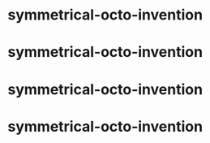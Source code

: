 # symmetrical-octo-invention
# symmetrical-octo-invention
# symmetrical-octo-invention
# symmetrical-octo-invention
